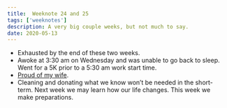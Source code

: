 ```yaml
---
title:  Weeknote 24 and 25
tags: ['weeknotes']
description: A very big couple weeks, but not much to say. 
date: 2020-05-13
---
```

* Exhausted by the end of these two weeks. 
* Awoke at 3:30 am on Wednesday and was unable to go back to sleep. Went for a 5K prior to a 5:30 am work start time. 
* [Proud of my wife](https://twitter.com/thenicolecrain/status/1271107807304200192). 
* Cleaning and donating what we know won’t be needed in the short-term. Next week we may learn how our life changes. This week we make preparations.